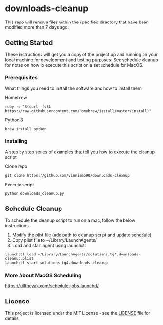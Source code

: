 # downloads-cleanup

This repo will remove files within the specified directory that have been modified more than 7 days ago.

## Getting Started

These instructions will get you a copy of the project up and running on your local machine for development and testing purposes. See schedule cleanup for notes on how to execute this script on a set schedule for MacOS.

### Prerequisites

What things you need to install the software and how to install them

Homebrew
```
ruby -e "$(curl -fsSL https://raw.githubusercontent.com/Homebrew/install/master/install)"
```

Python 3
```
brew install python
```

### Installing

A step by step series of examples that tell you how to execute the cleanup script

Clone repo
```
git clone https://github.com/vinniemo90/downloads-cleanup
```
Execute script
```
python downloads_cleanup.py
```

## Schedule Cleanup

To schedule the cleanup script to run on a mac, follow the below instructions.

1. Modify the plist file (add path to cleanup script and update schedule)
2. Copy plist file to ~/Library/LaunchAgents/
3. Load and start agent using launchctl
```
launchctl load ~/Library/LaunchAgents/solutions.tg4.downloads-cleanup.plist
launchctl start solutions.tg4.downloads-cleanup
```

### More About MacOS Scheduling

https://killtheyak.com/schedule-jobs-launchd/


## License

This project is licensed under the MIT License - see the [LICENSE](LICENSE) file for details
